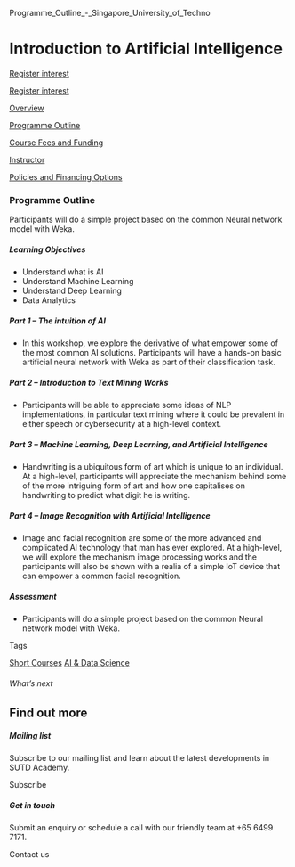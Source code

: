 Programme_Outline_-_Singapore_University_of_Techno



Introduction to Artificial Intelligence
=======================================

[Register interest](/admissions/academy/short-courses/short-courses-register-your-interest/?coursename=introduction-to-artificial-intelligence)

[Register interest](/admissions/academy/short-courses/short-courses-register-your-interest/?coursename=introduction-to-artificial-intelligence)

[Overview](/course/introduction-to-artificial-intelligence/#tabs)

[Programme Outline](/course/introduction-to-artificial-intelligence/programme-outline/#tabs)

[Course Fees and Funding](/course/introduction-to-artificial-intelligence/course-fees-and-funding/#tabs)

[Instructor](/course/introduction-to-artificial-intelligence/instructor/#tabs)

[Policies and Financing Options](/course/introduction-to-artificial-intelligence/policies-and-financing-options/#tabs)

### Programme Outline



Participants will do a simple project based on the common Neural network model with Weka.

##### **Learning Objectives**

* Understand what is AI
* Understand Machine Learning
* Understand Deep Learning
* Data Analytics

##### Part 1 – The intuition of AI

* In this workshop, we explore the derivative of what empower some of the most common AI solutions. Participants will have a hands-on basic artificial neural network with Weka as part of their classification task.

##### Part 2 – Introduction to Text Mining Works

* Participants will be able to appreciate some ideas of NLP implementations, in particular text mining where it could be prevalent in either speech or cybersecurity at a high-level context.

##### Part 3 – Machine Learning, Deep Learning, and Artificial Intelligence

* Handwriting is a ubiquitous form of art which is unique to an individual. At a high-level, participants will appreciate the mechanism behind some of the more intriguing form of art and how one capitalises on handwriting to predict what digit he is writing.

##### Part 4 – Image Recognition with Artificial Intelligence

* Image and facial recognition are some of the more advanced and complicated AI technology that man has ever explored. At a high-level, we will explore the mechanism image processing works and the participants will also be shown with a realia of a simple IoT device that can empower a common facial recognition.

##### Assessment

* Participants will do a simple project based on the common Neural network model with Weka.

Tags

[Short Courses](/admissions/academy/courses-and-modules/?academy-type-course=780)
[AI & Data Science](/admissions/academy/courses-and-modules/?discipline=782)

###### What’s next

Find out more
-------------

##### Mailing list

Subscribe to our mailing list and learn about the latest developments in SUTD Academy.

Subscribe

##### Get in touch

Submit an enquiry or schedule a call with our friendly team at +65 6499 7171.

Contact us

